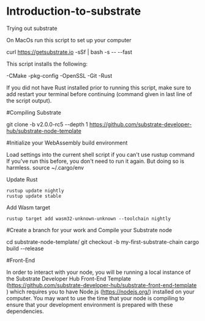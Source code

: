 # Introduction-to-substrate
Trying out substrate 

On MacOs run this script to set up your computer 

curl https://getsubstrate.io -sSf | bash -s -- --fast

This script installs the following:

-CMake
-pkg-config
-OpenSSL
-Git
-Rust

If you did not have Rust installed prior to running this script, make sure to add restart your terminal before continuing (command given in last line of the script output).

#Compiling Substrate

 git clone -b v2.0.0-rc5 --depth 1 https://github.com/substrate-developer-hub/substrate-node-template

#Initialize your WebAssembly build environment
 
Load settings into the current shell script if you can't use rustup command
If you've run this before, you don't need to run it again. But doing so is harmless.
source ~/.cargo/env

Update Rust

```
rustup update nightly
rustup update stable
```
Add Wasm target
```
rustup target add wasm32-unknown-unknown --toolchain nightly
```

#Create a branch for your work and Compile your Substrate node

cd substrate-node-template/
git checkout -b my-first-substrate-chain
cargo build --release

#Front-End

In order to interact with your node, you will be running a local instance of the Substrate Developer Hub Front-End Template (https://github.com/substrate-developer-hub/substrate-front-end-template ) which requires you to have Node.js (https://nodejs.org/) installed on your computer. You may want to use the time that your node is compiling to ensure that your development environment is prepared with these dependencies.
